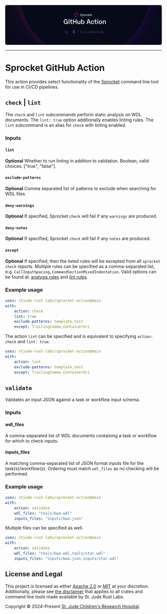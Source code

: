 <img style="margin: 0px" alt="Repository Header Image" src="./assets/header-action.png" />
<hr/>

# Sprocket GitHub Action

This action provides select functionality of the [Sprocket](https://github.com/stjude-rust-labs/sprocket) command line tool for use in CI/CD pipelines.

## `check` | `lint`

The `check` and `lint` subcommands perform static analysis on WDL documents. The `lint: true` option additionally enables linting rules. The `lint` subcommand is an alias for `check` with linting enabled.

### Inputs

#### `lint`

**Optional** Whether to run linting in addition to validation. Boolean, valid choices: ["true", "false"].

#### `exclude-patterns`

**Optional** Comma separated list of patterns to exclude when searching for WDL files.

#### `deny-warnings`

**Optional** If specified, Sprocket `check` will fail if any `warnings` are produced.

#### `deny-notes`

**Optional** If specified, Sprocket `check` will fail if any `notes` are produced.

#### `except`

**Optional** If specified, then the listed rules will be excepted from all `sprocket check` reports. Multiple rules can be specified as a comma-separated list, e.g. `CallInputSpacing,CommandSectionMixedIndentation`. Valid options can be found at: [analysis rules](https://github.com/stjude-rust-labs/wdl/blob/main/wdl-analysis/RULES.md) and [lint rules](https://github.com/stjude-rust-labs/wdl/blob/main/wdl-lint/RULES.md).

### Example usage

```yaml
uses: stjude-rust-labs/sprocket-action@main
with:
    action: check
    lint: true
    exclude-patterns: template,test
    except: TrailingComma,ContainerUri
```

The action `lint` can be specified and is equivalent to specifying `action: check` and `lint: true`.

```yaml
uses: stjude-rust-labs/sprocket-action@main
with:
    action: lint
    exclude-patterns: template,test
    except: TrailingComma,ContainerUri
```

## `validate`

Validates an input JSON against a task or workflow input schema.

### Inputs

#### wdl_files

A comma-separated list of WDL documents containing a task or workflow for which to check inputs.

#### inputs_files

A matching comma-separated list of JSON format inputs file for the task(s)/workflow(s). Ordering must match `wdl_files` as no checking will be performed.

### Example usage

```yaml
uses: stjude-rust-labs/sprocket-action@main
with:
    action: validate
    wdl_files: "tools/bwa.wdl"
    inputs_files: "inputs/bwa.json"
```

Multiple files can be specified as well.
```yaml
uses: stjude-rust-labs/sprocket-action@main
with:
    action: validate
    wdl_files: "tools/bwa.wdl,tools/star.wdl"
    inputs_files: "inputs/bwa.json,inputs/star.wdl"
```

## License and Legal

This project is licensed as either [Apache 2.0][license-apache] or
[MIT][license-mit] at your discretion. Additionally, please see [the
disclaimer](https://github.com/stjude-rust-labs#disclaimer) that applies to all
crates and command line tools made available by St. Jude Rust Labs.

Copyright © 2024-Present [St. Jude Children's Research Hospital](https://github.com/stjude).

[license-apache]: https://github.com/stjude-rust-labs/sprocket-action/blob/main/LICENSE-APACHE
[license-mit]: https://github.com/stjude-rust-labs/sprocket-action/blob/main/LICENSE-MIT
